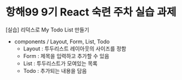 # 항해99 9기 React 숙련 주차 실습 과제

[실습] 리덕스로 My Todo List 만들기
* components / Layout, Form, List, Todo
  * Layout : 투두리스트 레이아웃의 사이즈를 정함
  * Form : 제목을 입력하고 추가할 수 있음
  * List : 투두리스트가 모여있는 목록
  * Todo : 추가되는 내용을 담음
